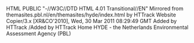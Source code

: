 HTML PUBLIC "-//W3C//DTD HTML 4.01 Transitional//EN"   Mirrored from themasites.pbl.nl/en/themasites/hyde/index.html by HTTrack Website Copier/3.x [XR&CO'2010], Wed, 30 Mar 2011 08:29:49 GMT   Added by HTTrack  /Added by HTTrack    Home HYDE - the Netherlands Environmental Assessment Agency (PBL)